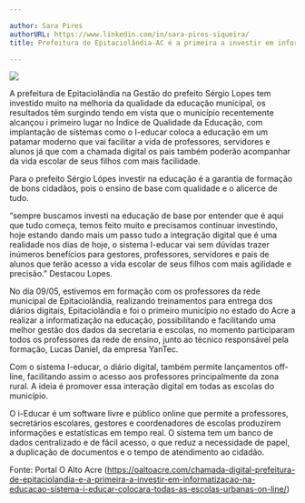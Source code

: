 ```yaml
---

author: Sara Pires
authorURL: https://www.linkedin.com/in/sara-pires-siqueira/
title: Prefeitura de Epitaciolândia-AC é a primeira a investir em informatização na educação, sistema I-educar colocará todas as escolas urbanas on-line

---
```



![](https://raw.githubusercontent.com/portabilis/i-educar-website/main/images/banner_blog_21.05.jpeg)

A prefeitura de Epitaciolândia na Gestão do prefeito Sérgio Lopes tem investido muito na melhoria da qualidade da educação municipal, os resultados têm surgindo tendo em vista que o município recentemente alcançou i primeiro lugar no Índice de Qualidade da Educação, com implantação de sistemas como o I-educar coloca a educação em um patamar moderno que vai facilitar a vida de professores, servidores e alunos já que com a chamada digital os pais também poderão acompanhar da vida escolar de seus filhos com mais facilidade.

Para o prefeito Sérgio Lópes investir na educação é a garantia de formação de bons cidadãos, pois o ensino de base com qualidade e o alicerce de tudo.

“sempre buscamos investi na educação de base por entender que é aqui que tudo começa, temos feito muito e precisamos continuar investindo, hoje estando dando mais um passo tudo a integração digital que é uma realidade nos dias de hoje, o sistema I-educar vai sem dúvidas trazer inúmeros benefícios para gestores, professores, servidores e pais de alunos que terão acesso a vida escolar de seus filhos com mais agilidade e precisão.” Destacou Lopes.

No dia 09/05, estivemos em formação com os professores da rede municipal de Epitaciolândia, realizando treinamentos para entrega dos diários digitais, Epitaciolândia e foi o primeiro município no estado do Acre a realizar a informatização na educação, possibilitando e facilitando uma melhor gestão dos dados da secretaria e escolas, no momento participaram todos os professores da rede de ensino, junto ao técnico responsável pela formação, Lucas Daniel, da empresa YanTec.

Com o sistema I-educar, o diário digital, também permite lançamentos off-line, facilitando assim o acesso aos professores principalmente da zona rural. A ideia é promover essa interação digital em todas as escolas do município.

O i-Educar é um software livre e público online que permite a professores, secretários escolares, gestores e coordenadores de escolas produzirem informações e estatísticas em tempo real. O sistema tem um banco de dados centralizado e de fácil acesso, o que reduz a necessidade de papel, a duplicação de documentos e o tempo de atendimento ao cidadão‌.

Fonte: Portal O Alto Acre (https://oaltoacre.com/chamada-digital-prefeitura-de-epitaciolandia-e-a-primeira-a-investir-em-informatizacao-na-educacao-sistema-i-educar-colocara-todas-as-escolas-urbanas-on-line/)
